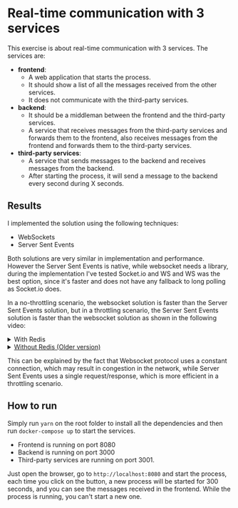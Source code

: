 # Real-time communication with 3 services

This exercise is about real-time communication with 3 services. The services are:

- **frontend**: 
    - A web application that starts the process.
    - It should show a list of all the messages received from the other services.
    - It does not communicate with the third-party services.
- **backend**: 
    - It should be a middleman between the frontend and the third-party services.
    - A service that receives messages from the third-party services and forwards them to the frontend, also receives messages from the frontend and forwards them to the third-party services.
- **third-party services**: 
    - A service that sends messages to the backend and receives messages from the backend.
    - After starting the process, it will send a message to the backend every second during X seconds.


## Results

I implemented the solution using the following techniques:
- WebSockets
- Server Sent Events

Both solutions are very similar in implementation and performance. However the Server Sent Events is native, while websocket needs a library, during the implementation I've tested Socket.io and WS and WS was the best option, since it's faster and does not have any fallback to long polling as Socket.io does.

In a no-throttling scenario, the websocket solution is faster than the Server Sent Events solution, but in a throttling scenario, the Server Sent Events solution is faster than the websocket solution as shown in the following video:

<details>
    <summary>With Redis</summary>

### No Throttling
https://user-images.githubusercontent.com/29099474/228018466-c15d6c9b-01d7-49c8-8145-c44457d9137f.mp4
</details>

<details>
    <summary><a href="https://github.com/FelippeChemello/real-time-communication-nodejs/tree/92b8162259c902ff0dce791b081ce20f1e2ce325">Without Redis (Older version)</a></summary>

### No Throttling
https://user-images.githubusercontent.com/29099474/227036516-ff3d8b9e-aa9c-4498-9df2-f7bd72c7bbd1.mp4

### Slow 3G
https://user-images.githubusercontent.com/29099474/227036809-2c7fcedc-5b38-455b-a41d-a44e3b51f50c.mp4
</details>





This can be explained by the fact that Websocket protocol uses a constant connection, which may result in congestion in the network, while Server Sent Events uses a single request/response, which is more efficient in a throttling scenario.

## How to run

Simply run `yarn` on the root folder to install all the dependencies and then run `docker-compose up` to start the services.

- Frontend is running on port 8080
- Backend is running on port 3000
- Third-party services are running on port 3001.

Just open the browser, go to `http://localhost:8080` and start the process, each time you click on the button, a new process will be started for 300 seconds, and you can see the messages received in the frontend. While the process is running, you can't start a new one. 
